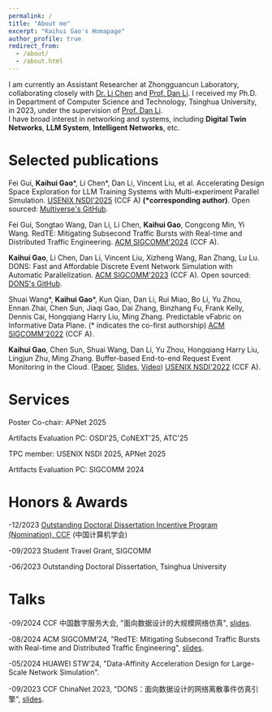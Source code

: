 ```yaml
---
permalink: /
title: "About me"
excerpt: "Kaihui Gao's Homapage"
author_profile: true
redirect_from: 
  - /about/
  - /about.html
---
```

I am currently an Assistant Researcher at Zhongguancun Laboratory, collaborating closely with [Dr. Li Chen](https://drchen.li/) and [Prof. Dan Li](https://nasp.cs.tsinghua.edu.cn/lidan.html).
I received my Ph.D. in Department of Computer Science and Technology, Tsinghua University, in 2023, under the supervision of [Prof. Dan Li](https://nasp.cs.tsinghua.edu.cn/lidan.html).  
I have broad interest in networking and systems, including **Digital Twin Networks**, **LLM System**, **Intelligent Networks**, etc.



Selected publications
======
Fei Gui, **Kaihui Gao***, Li Chen*, Dan Li, Vincent Liu, et al. Accelerating Design Space Exploration for LLM Training Systems with Multi-experiment Parallel Simulation. [USENIX NSDI'2025](https://www.usenix.org/conference/nsdi25/presentation/gui) (CCF A) **(*corresponding author)**. Open sourced: [Multiverse's GitHub](https://github.com/NASP-THU/multiverse).


Fei Gui, Songtao Wang, Dan Li, Li Chen, **Kaihui Gao**, Congcong Min, Yi Wang. RedTE: Mitigating Subsecond Traffic Bursts with Real-time and Distributed Traffic Engineering. [ACM SIGCOMM'2024](https://conferences.sigcomm.org/sigcomm/2024/) (CCF A).


**Kaihui Gao**, Li Chen, Dan Li, Vincent Liu, Xizheng Wang, Ran Zhang, Lu Lu. DONS: Fast and Affordable Discrete Event Network Simulation with Automatic Parallelization. [ACM SIGCOMM'2023](https://conferences.sigcomm.org/sigcomm/2023/) (CCF A). Open sourced: [DONS's GitHub](https://github.com/dons2023/Data-Oriented-Network-Simulator).


Shuai Wang\*, **Kaihui Gao**\*, Kun Qian, Dan Li, Rui Miao, Bo Li, Yu Zhou, Ennan Zhai, Chen Sun, Jiaqi Gao, Dai Zhang, Binzhang Fu, Frank Kelly, Dennis Cai, Hongqiang Harry Liu, Ming Zhang. Predictable vFabric on Informative Data Plane. (\* indicates the co-first authorship) [ACM SIGCOMM'2022](https://conferences.sigcomm.org/sigcomm/2022/) (CCF A).

**Kaihui Gao**, Chen Sun, Shuai Wang, Dan Li, Yu Zhou, Hongqiang Harry Liu, Lingjun Zhu, Ming Zhang. Buffer-based End-to-end Request Event Monitoring in the Cloud. ([Paper](https://www.usenix.org/system/files/nsdi22-paper-gao_kaihui.pdf), [Slides](https://cloud.tsinghua.edu.cn/f/a6fc57bfe4904b6292e6/), [Video](https://cloud.tsinghua.edu.cn/f/582e36e66b2546f2a2aa/))
[USENIX NSDI'2022](https://www.usenix.org/conference/nsdi22) (CCF A).


Services
======
Poster Co-chair: APNet 2025

Artifacts Evaluation PC: OSDI'25, CoNEXT'25, ATC'25

TPC member: USENIX NSDI 2025, APNet 2025

Artifacts Evaluation PC: SIGCOMM 2024


Honors & Awards
======
-12/2023 [Outstanding Doctoral Dissertation Incentive Program (Nomination), CCF](https://www.ccf.org.cn/Awards/Awards/2023-12-26/811065.shtml) (中国计算机学会)

-09/2023 Student Travel Grant, SIGCOMM

-06/2023 Outstanding Doctoral Dissertation, Tsinghua University


Talks
======
-09/2024 CCF 中国数字服务大会, "面向数据设计的大规模网络仿真", [slides](https://github.com/PaulGao96/paulgao96.github.io/blob/master/files/%E9%9D%A2%E5%90%91%E6%95%B0%E6%8D%AE%E8%AE%BE%E8%AE%A1%E7%9A%84%E5%A4%A7%E8%A7%84%E6%A8%A1%E7%BD%91%E7%BB%9C%E4%BB%BF%E7%9C%9F%E7%B3%BB%E7%BB%9F-CCF%E6%95%B0%E5%AD%97%E6%9C%8D%E5%8A%A1%E5%A4%A7%E4%BC%9A-%E4%B8%AD%E6%96%87.pdf).

-08/2024 ACM SIGCOMM’24, "RedTE: Mitigating Subsecond Traffic Bursts with Real-time and Distributed Traffic Engineering", [slides](https://github.com/PaulGao96/paulgao96.github.io/blob/master/files/RedTE-Mitigating%20Subsecond%20Traffic%20Bursts%20with%20Real-time%20and%20Distributed%20Traffic%20Engineering.pdf).

-05/2024 HUAWEI STW’24, "Data-Affinity Acceleration Design for Large-Scale Network Simulation".

-09/2023 CCF ChinaNet 2023, "DONS：面向数据设计的网络离散事件仿真引擎", [slides](https://github.com/PaulGao96/paulgao96.github.io/blob/master/files/DONS%E5%AE%A3%E8%AE%B2-CCF%20ChinaNet%20%E6%B8%A9%E5%B7%9E-%E9%AB%98%E5%87%AF%E8%BE%89.pdf).
